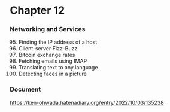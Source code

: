 Chapter 12  
===============

### Networking and Services  

95. Finding the IP address of a host   
96. Client-server Fizz-Buzz   
97. Bitcoin exchange rates   
98. Fetching emails using IMAP   
99. Translating text to any language   
100. Detecting faces in a picture   

### Document
https://ken-ohwada.hatenadiary.org/entry/2022/10/03/135238


